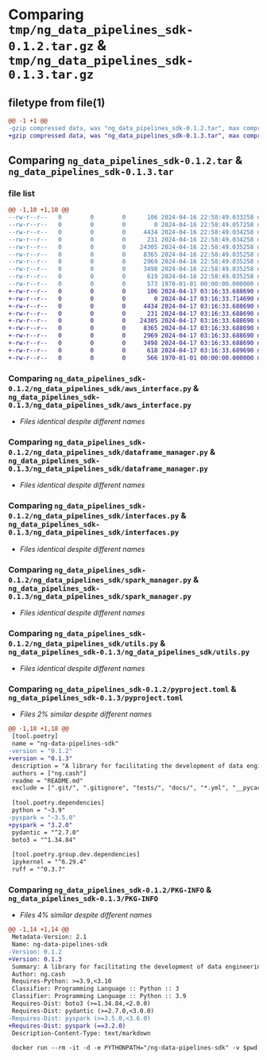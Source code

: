 # Comparing `tmp/ng_data_pipelines_sdk-0.1.2.tar.gz` & `tmp/ng_data_pipelines_sdk-0.1.3.tar.gz`

## filetype from file(1)

```diff
@@ -1 +1 @@
-gzip compressed data, was "ng_data_pipelines_sdk-0.1.2.tar", max compression
+gzip compressed data, was "ng_data_pipelines_sdk-0.1.3.tar", max compression
```

## Comparing `ng_data_pipelines_sdk-0.1.2.tar` & `ng_data_pipelines_sdk-0.1.3.tar`

### file list

```diff
@@ -1,10 +1,10 @@
--rw-r--r--   0        0        0      106 2024-04-16 22:58:49.033258 ng_data_pipelines_sdk-0.1.2/README.md
--rw-r--r--   0        0        0        0 2024-04-16 22:58:49.057258 ng_data_pipelines_sdk-0.1.2/ng_data_pipelines_sdk/__init__.py
--rw-r--r--   0        0        0     4434 2024-04-16 22:58:49.034258 ng_data_pipelines_sdk-0.1.2/ng_data_pipelines_sdk/aws_interface.py
--rw-r--r--   0        0        0      231 2024-04-16 22:58:49.034258 ng_data_pipelines_sdk-0.1.2/ng_data_pipelines_sdk/custom_logger.py
--rw-r--r--   0        0        0    24305 2024-04-16 22:58:49.035258 ng_data_pipelines_sdk-0.1.2/ng_data_pipelines_sdk/dataframe_manager.py
--rw-r--r--   0        0        0     8365 2024-04-16 22:58:49.035258 ng_data_pipelines_sdk-0.1.2/ng_data_pipelines_sdk/interfaces.py
--rw-r--r--   0        0        0     2969 2024-04-16 22:58:49.035258 ng_data_pipelines_sdk-0.1.2/ng_data_pipelines_sdk/spark_manager.py
--rw-r--r--   0        0        0     3498 2024-04-16 22:58:49.035258 ng_data_pipelines_sdk-0.1.2/ng_data_pipelines_sdk/utils.py
--rw-r--r--   0        0        0      619 2024-04-16 22:58:49.035258 ng_data_pipelines_sdk-0.1.2/pyproject.toml
--rw-r--r--   0        0        0      573 1970-01-01 00:00:00.000000 ng_data_pipelines_sdk-0.1.2/PKG-INFO
+-rw-r--r--   0        0        0      106 2024-04-17 03:16:33.688690 ng_data_pipelines_sdk-0.1.3/README.md
+-rw-r--r--   0        0        0        0 2024-04-17 03:16:33.714690 ng_data_pipelines_sdk-0.1.3/ng_data_pipelines_sdk/__init__.py
+-rw-r--r--   0        0        0     4434 2024-04-17 03:16:33.688690 ng_data_pipelines_sdk-0.1.3/ng_data_pipelines_sdk/aws_interface.py
+-rw-r--r--   0        0        0      231 2024-04-17 03:16:33.688690 ng_data_pipelines_sdk-0.1.3/ng_data_pipelines_sdk/custom_logger.py
+-rw-r--r--   0        0        0    24305 2024-04-17 03:16:33.688690 ng_data_pipelines_sdk-0.1.3/ng_data_pipelines_sdk/dataframe_manager.py
+-rw-r--r--   0        0        0     8365 2024-04-17 03:16:33.688690 ng_data_pipelines_sdk-0.1.3/ng_data_pipelines_sdk/interfaces.py
+-rw-r--r--   0        0        0     2969 2024-04-17 03:16:33.688690 ng_data_pipelines_sdk-0.1.3/ng_data_pipelines_sdk/spark_manager.py
+-rw-r--r--   0        0        0     3498 2024-04-17 03:16:33.688690 ng_data_pipelines_sdk-0.1.3/ng_data_pipelines_sdk/utils.py
+-rw-r--r--   0        0        0      618 2024-04-17 03:16:33.689690 ng_data_pipelines_sdk-0.1.3/pyproject.toml
+-rw-r--r--   0        0        0      566 1970-01-01 00:00:00.000000 ng_data_pipelines_sdk-0.1.3/PKG-INFO
```

### Comparing `ng_data_pipelines_sdk-0.1.2/ng_data_pipelines_sdk/aws_interface.py` & `ng_data_pipelines_sdk-0.1.3/ng_data_pipelines_sdk/aws_interface.py`

 * *Files identical despite different names*

### Comparing `ng_data_pipelines_sdk-0.1.2/ng_data_pipelines_sdk/dataframe_manager.py` & `ng_data_pipelines_sdk-0.1.3/ng_data_pipelines_sdk/dataframe_manager.py`

 * *Files identical despite different names*

### Comparing `ng_data_pipelines_sdk-0.1.2/ng_data_pipelines_sdk/interfaces.py` & `ng_data_pipelines_sdk-0.1.3/ng_data_pipelines_sdk/interfaces.py`

 * *Files identical despite different names*

### Comparing `ng_data_pipelines_sdk-0.1.2/ng_data_pipelines_sdk/spark_manager.py` & `ng_data_pipelines_sdk-0.1.3/ng_data_pipelines_sdk/spark_manager.py`

 * *Files identical despite different names*

### Comparing `ng_data_pipelines_sdk-0.1.2/ng_data_pipelines_sdk/utils.py` & `ng_data_pipelines_sdk-0.1.3/ng_data_pipelines_sdk/utils.py`

 * *Files identical despite different names*

### Comparing `ng_data_pipelines_sdk-0.1.2/pyproject.toml` & `ng_data_pipelines_sdk-0.1.3/pyproject.toml`

 * *Files 2% similar despite different names*

```diff
@@ -1,18 +1,18 @@
 [tool.poetry]
 name = "ng-data-pipelines-sdk"
-version = "0.1.2"
+version = "0.1.3"
 description = "A library for facilitating the development of data engineering pipelines using pyspark"
 authors = ["ng.cash"]
 readme = "README.md"
 exclude = [".git/", ".gitignore", "tests/", "docs/", "*.yml", "__pycache__/", "*.pyc", "*.ipynb", "playground/", "poetry.lock", "dist/", "build/"]
 
 [tool.poetry.dependencies]
 python = "~3.9"
-pyspark = "~3.5.0"
+pyspark = "3.2.0"
 pydantic = "^2.7.0"
 boto3 = "^1.34.84"
 
 [tool.poetry.group.dev.dependencies]
 ipykernel = "^6.29.4"
 ruff = "^0.3.7"
```

### Comparing `ng_data_pipelines_sdk-0.1.2/PKG-INFO` & `ng_data_pipelines_sdk-0.1.3/PKG-INFO`

 * *Files 4% similar despite different names*

```diff
@@ -1,14 +1,14 @@
 Metadata-Version: 2.1
 Name: ng-data-pipelines-sdk
-Version: 0.1.2
+Version: 0.1.3
 Summary: A library for facilitating the development of data engineering pipelines using pyspark
 Author: ng.cash
 Requires-Python: >=3.9,<3.10
 Classifier: Programming Language :: Python :: 3
 Classifier: Programming Language :: Python :: 3.9
 Requires-Dist: boto3 (>=1.34.84,<2.0.0)
 Requires-Dist: pydantic (>=2.7.0,<3.0.0)
-Requires-Dist: pyspark (>=3.5.0,<3.6.0)
+Requires-Dist: pyspark (==3.2.0)
 Description-Content-Type: text/markdown
 
 docker run --rm -it -d -e PYTHONPATH="/ng-data-pipelines-sdk" -v $pwd:/ng-data-pipelines-sdk pyspark-local
```

